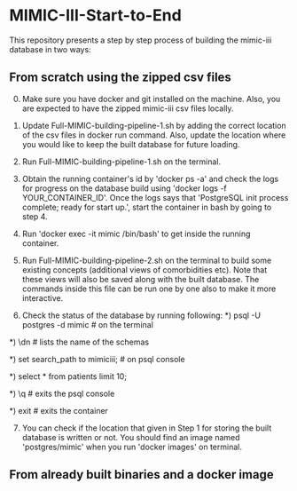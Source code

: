 # MIMIC-III-Start-to-End

This repository presents a step by step process of building the mimic-iii database in two ways:

## From scratch using the zipped csv files

0) Make sure you have docker and git installed on the machine. Also, you are expected to have the zipped mimic-iii csv files locally.

1) Update Full-MIMIC-building-pipeline-1.sh by adding the correct location of the csv files in docker run command. Also, update the location where you would like to keep the built database for future loading.

2) Run Full-MIMIC-building-pipeline-1.sh on the terminal.

3) Obtain the running container's id by 'docker ps -a' and check the logs for progress on the database build using 'docker logs -f YOUR_CONTAINER_ID'. Once the logs says that 'PostgreSQL init process complete; ready for start up.', start the container in bash by going to step 4.

4) Run 'docker exec -it mimic /bin/bash' to get inside the running container.

5) Run Full-MIMIC-building-pipeline-2.sh on the terminal to build some existing concepts (additional views of comorbidities etc). Note that these views will also be saved along with the built database. The commands inside this file can be run one by one also to make it more interactive.

6) Check the status of the database by running following:
*) psql -U postgres -d mimic   # on the terminal

*) \dn  # lists the name of the schemas

*) set search_path to mimiciii;  # on psql console

*) select * from patients limit 10;

*) \q  # exits the psql console

*) exit  # exits the container

7) You can check if the location that given in Step 1 for storing the built database is written or not. You should find an image named 'postgres/mimic' when you run 'docker images' on terminal.

## From already built binaries and a docker image
